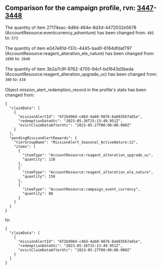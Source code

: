 ## Comparison for the campaign profile, rvn: [3447](https://github.com/PRO100KatYT/FortniteProfileRevisions/tree/main/profiles/campaign/3447%20campaign.json)-[3448](https://github.com/PRO100KatYT/FortniteProfileRevisions/tree/main/profiles/campaign/3448%20campaign.json)

The quantity of item 27174eac-4d9d-464e-8d3d-4472032e5678 (AccountResource:eventcurrency_adventure) has been changed from: `485` to: `573`
<br><br>
The quantity of item e047e81d-f37c-4445-bad0-6164dfdaf797 (AccountResource:reagent_alteration_ele_nature) has been changed from: `1890` to: `2040`
<br><br>
The quantity of item 3b2a7c9f-9762-4705-94cf-bd1643d3beda (AccountResource:reagent_alteration_upgrade_uc) has been changed from: `300` to: `410`
<br><br>
Object mission_alert_redemption_record in the profile's stats has been changed from:

```
{
  "claimData": [
    {
      "missionAlertId": "6f2b496d-c46d-4a60-9876-8a603567a01e",
      "redemptionDateUtc": "2023-05-26T15:13:49.951Z",
      "evictClaimDataAfterUtc": "2023-05-27T00:00:00.000Z"
    }
  ],
  "pendingMissionAlertRewards": {
    "tierGroupName": "MissionAlert_Seasonal_ActiveNature:12",
    "items": [
      {
        "itemType": "AccountResource:reagent_alteration_upgrade_uc",
        "quantity": 110
      },
      {
        "itemType": "AccountResource:reagent_alteration_ele_nature",
        "quantity": 150
      },
      {
        "itemType": "AccountResource:campaign_event_currency",
        "quantity": 88
      }
    ]
  }
}
```

to:

```
{
  "claimData": [
    {
      "missionAlertId": "6f2b496d-c46d-4a60-9876-8a603567a01e",
      "redemptionDateUtc": "2023-05-26T15:13:49.951Z",
      "evictClaimDataAfterUtc": "2023-05-27T00:00:00.000Z"
    }
  ]
}
```

<br><br>
